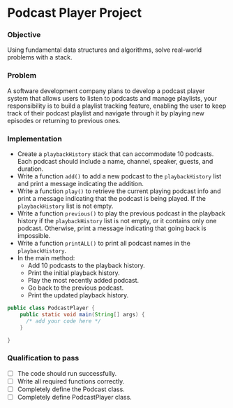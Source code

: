 # Podcast Player Project

### Objective
Using fundamental data structures and algorithms, solve real-world problems with a stack.

### Problem
A software development company plans to develop a podcast player system that allows users to listen to podcasts and manage playlists, your responsibility is to build a playlist tracking feature, enabling the user to keep track of their podcast playlist and navigate through it by playing new episodes or returning to previous ones.  
 
### Implementation
- Create a `playbackHistory` stack that can accommodate 10 podcasts. Each podcast should include a name, channel, speaker, guests, and duration.
- Write a function `add()` to add a new podcast to the `playbackHistory` list and print a message indicating the addition.
- Write a function `play()` to retrieve the current playing podcast info and print a message indicating that the podcast is being played. If the `playbackHistory` list is not empty.
- Write a function `previous()`  to play the previous podcast in the playback history if the `playbackHistory` list is not empty, or it contains only one podcast. Otherwise, print a message indicating that going back is impossible. 
- Write a function `printALL()` to print all podcast names in the `playbackHistory`.
- In the main method:
  - Add 10 podcasts to the playback history.
  - Print the initial playback history.
  - Play the most recently added podcast.
  - Go back to the previous podcast.
  - Print the updated playback history.


``` java
public class PodcastPlayer {
    public static void main(String[] args) {
      /* add your code here */
    }

}
```
### Qualification to pass
- [ ] The code should run successfully.
- [ ] Write all required functions correctly.
- [ ] Completely define the Podcast class.
- [ ] Completely define  PodcastPlayer class.

